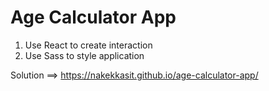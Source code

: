 # Age Calculator App

1. Use React to create interaction
2. Use Sass to style application

Solution ==> https://nakekkasit.github.io/age-calculator-app/
